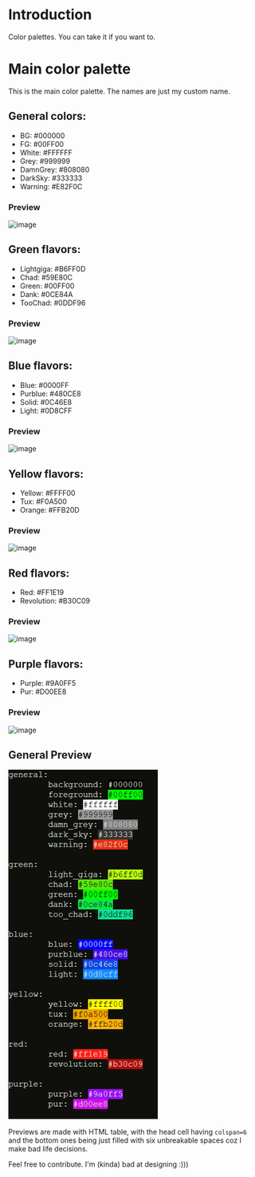 # Introduction

Color palettes. You can take it if you want to.

# Main color palette

This is the main color palette. The names are just my custom name.

## General colors:
+ BG: #000000
+ FG: #00FF00
+ White: #FFFFFF
+ Grey: #999999
+ DamnGrey: #808080
+ DarkSky: #333333
+ Warning: #E82F0C

### Preview
![image](https://github.com/lasermtv07/vircolors/assets/118477750/e4d7e101-50fd-49f2-87bc-3917c0c47d23)


## Green flavors:
+ Lightgiga: #B6FF0D
+ Chad: #59E80C
+ Green: #00FF00
+ Dank: #0CE84A
+ TooChad: #0DDF96

### Preview
![image](https://github.com/lasermtv07/vircolors/assets/118477750/d4ef15f8-5ad2-4071-bebe-768dc0caa6ba)

## Blue flavors:
+ Blue: #0000FF
+ Purblue: #480CE8 
+ Solid: #0C46E8
+ Light: #0D8CFF

### Preview
![image](https://github.com/lasermtv07/vircolors/assets/118477750/47e882d1-4f3a-421f-ae04-73e1b28936f9)

## Yellow flavors:
+ Yellow: #FFFF00
+ Tux: #F0A500
+ Orange: #FFB20D

### Preview
![image](https://github.com/lasermtv07/vircolors/assets/118477750/4713be61-5db5-4546-af0b-6b7193142fa3)

## Red flavors:
+ Red: #FF1E19
+ Revolution: #B30C09

### Preview
![image](https://github.com/lasermtv07/vircolors/assets/118477750/3b0c1e9a-982a-4db8-8d10-c11dd2086eb6)

## Purple flavors:

+ Purple: #9A0FF5
+ Pur: #D00EE8

### Preview
![image](https://github.com/lasermtv07/vircolors/assets/118477750/4deac490-8be2-426a-906a-8d48a2c9801b)

## General Preview
![image](preview.png)

Previews are made with HTML table, with the head cell having `colspan=6` and the bottom ones being just filled with six unbreakable spaces coz I make bad life decisions.<br>

Feel free to contribute. I'm (kinda) bad at designing :)))
